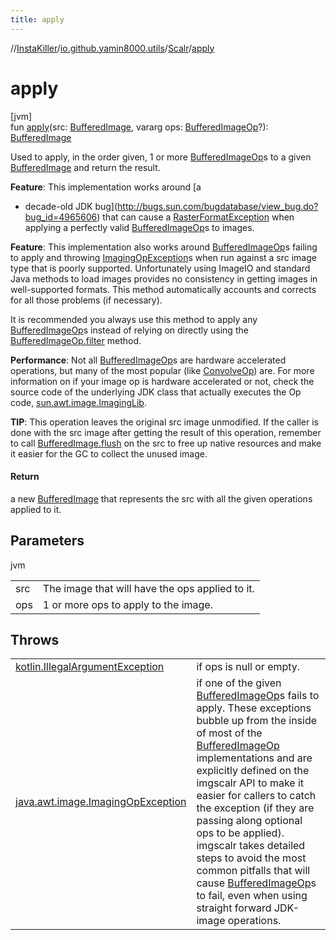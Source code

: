 ```yaml
---
title: apply
---
```

//[InstaKiller](../../../index.html)/[io.github.yamin8000.utils](../index.html)/[Scalr](index.html)/[apply](apply.html)



# apply



[jvm]\
fun [apply](apply.html)(src: [BufferedImage](https://docs.oracle.com/javase/8/docs/api/java/awt/image/BufferedImage.html), vararg ops: [BufferedImageOp](https://docs.oracle.com/javase/8/docs/api/java/awt/image/BufferedImageOp.html)?): [BufferedImage](https://docs.oracle.com/javase/8/docs/api/java/awt/image/BufferedImage.html)



Used to apply, in the order given, 1 or more [BufferedImageOp](https://docs.oracle.com/javase/8/docs/api/java/awt/image/BufferedImageOp.html)s to a given [BufferedImage](https://docs.oracle.com/javase/8/docs/api/java/awt/image/BufferedImage.html) and return the result.



**Feature**: This implementation works around [a



- 
   decade-old JDK bug](http://bugs.sun.com/bugdatabase/view_bug.do?bug_id=4965606) that can cause a [RasterFormatException](https://docs.oracle.com/javase/8/docs/api/java/awt/image/RasterFormatException.html) when applying a perfectly valid [BufferedImageOp](https://docs.oracle.com/javase/8/docs/api/java/awt/image/BufferedImageOp.html)s to images.




**Feature**: This implementation also works around [BufferedImageOp](https://docs.oracle.com/javase/8/docs/api/java/awt/image/BufferedImageOp.html)s failing to apply and throwing [ImagingOpException](https://docs.oracle.com/javase/8/docs/api/java/awt/image/ImagingOpException.html)s when run against a src image type that is poorly supported. Unfortunately using ImageIO and standard Java methods to load images provides no consistency in getting images in well-supported formats. This method automatically accounts and corrects for all those problems (if necessary).



It is recommended you always use this method to apply any [BufferedImageOp](https://docs.oracle.com/javase/8/docs/api/java/awt/image/BufferedImageOp.html)s instead of relying on directly using the [BufferedImageOp.filter](https://docs.oracle.com/javase/8/docs/api/java/awt/image/BufferedImageOp.html#filter-java.awt.image.BufferedImage-java.awt.image.BufferedImage-) method.



**Performance**: Not all [BufferedImageOp](https://docs.oracle.com/javase/8/docs/api/java/awt/image/BufferedImageOp.html)s are hardware accelerated operations, but many of the most popular (like [ConvolveOp](https://docs.oracle.com/javase/8/docs/api/java/awt/image/ConvolveOp.html)) are. For more information on if your image op is hardware accelerated or not, check the source code of the underlying JDK class that actually executes the Op code, [sun.awt.image.ImagingLib](http://www.docjar.com/html/api/sun/awt/image/ImagingLib.java.html).



**TIP**: This operation leaves the original src image unmodified. If the caller is done with the src image after getting the result of this operation, remember to call [BufferedImage.flush](https://docs.oracle.com/javase/8/docs/api/java/awt/image/BufferedImage.html#flush--) on the src to free up native resources and make it easier for the GC to collect the unused image.



#### Return



a new [BufferedImage](https://docs.oracle.com/javase/8/docs/api/java/awt/image/BufferedImage.html) that represents the src with all the given operations applied to it.



## Parameters


jvm

| | |
|---|---|
| src | The image that will have the ops applied to it. |
| ops | 1 or more ops to apply to the image. |



## Throws


| | |
|---|---|
| [kotlin.IllegalArgumentException](https://kotlinlang.org/api/latest/jvm/stdlib/kotlin/-illegal-argument-exception/index.html) | if ops is null or empty. |
| [java.awt.image.ImagingOpException](https://docs.oracle.com/javase/8/docs/api/java/awt/image/ImagingOpException.html) | if one of the given [BufferedImageOp](https://docs.oracle.com/javase/8/docs/api/java/awt/image/BufferedImageOp.html)s fails to apply. These exceptions bubble up from the inside of most of the [BufferedImageOp](https://docs.oracle.com/javase/8/docs/api/java/awt/image/BufferedImageOp.html) implementations and are explicitly defined on the imgscalr API to make it easier for callers to catch the exception (if they are passing along optional ops to be applied). imgscalr takes detailed steps to avoid the most common pitfalls that will cause [BufferedImageOp](https://docs.oracle.com/javase/8/docs/api/java/awt/image/BufferedImageOp.html)s to fail, even when using straight forward JDK-image operations. |




